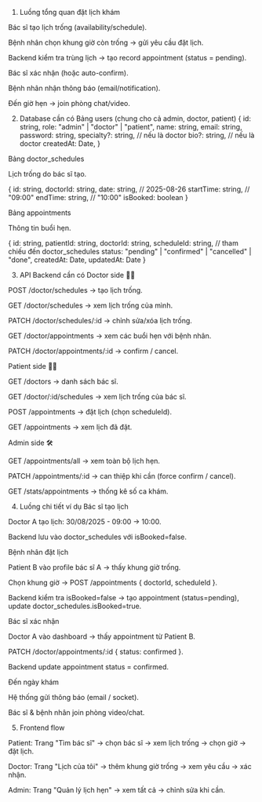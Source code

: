1. Luồng tổng quan đặt lịch khám

Bác sĩ tạo lịch trống (availability/schedule).

Bệnh nhân chọn khung giờ còn trống → gửi yêu cầu đặt lịch.

Backend kiểm tra trùng lịch → tạo record appointment (status = pending).

Bác sĩ xác nhận (hoặc auto-confirm).

Bệnh nhân nhận thông báo (email/notification).

Đến giờ hẹn → join phòng chat/video.

2. Database cần có
   Bảng users (chung cho cả admin, doctor, patient)
   {
   id: string,
   role: "admin" | "doctor" | "patient",
   name: string,
   email: string,
   password: string,
   specialty?: string, // nếu là doctor
   bio?: string, // nếu là doctor
   createdAt: Date,
   }

Bảng doctor_schedules

Lịch trống do bác sĩ tạo.

{
id: string,
doctorId: string,
date: string, // 2025-08-26
startTime: string, // "09:00"
endTime: string, // "10:00"
isBooked: boolean
}

Bảng appointments

Thông tin buổi hẹn.

{
id: string,
patientId: string,
doctorId: string,
scheduleId: string, // tham chiếu đến doctor_schedules
status: "pending" | "confirmed" | "cancelled" | "done",
createdAt: Date,
updatedAt: Date
}

3. API Backend cần có
   Doctor side 🧑‍⚕️

POST /doctor/schedules → tạo lịch trống.

GET /doctor/schedules → xem lịch trống của mình.

PATCH /doctor/schedules/:id → chỉnh sửa/xóa lịch trống.

GET /doctor/appointments → xem các buổi hẹn với bệnh nhân.

PATCH /doctor/appointments/:id → confirm / cancel.

Patient side 👩‍⚕️

GET /doctors → danh sách bác sĩ.

GET /doctor/:id/schedules → xem lịch trống của bác sĩ.

POST /appointments → đặt lịch (chọn scheduleId).

GET /appointments → xem lịch đã đặt.

Admin side 🛠️

GET /appointments/all → xem toàn bộ lịch hẹn.

PATCH /appointments/:id → can thiệp khi cần (force confirm / cancel).

GET /stats/appointments → thống kê số ca khám.

4. Luồng chi tiết ví dụ
   Bác sĩ tạo lịch

Doctor A tạo lịch: 30/08/2025 - 09:00 → 10:00.

Backend lưu vào doctor_schedules với isBooked=false.

Bệnh nhân đặt lịch

Patient B vào profile bác sĩ A → thấy khung giờ trống.

Chọn khung giờ → POST /appointments { doctorId, scheduleId }.

Backend kiểm tra isBooked=false → tạo appointment (status=pending), update doctor_schedules.isBooked=true.

Bác sĩ xác nhận

Doctor A vào dashboard → thấy appointment từ Patient B.

PATCH /doctor/appointments/:id { status: confirmed }.

Backend update appointment status = confirmed.

Đến ngày khám

Hệ thống gửi thông báo (email / socket).

Bác sĩ & bệnh nhân join phòng video/chat.

5. Frontend flow

Patient:
Trang "Tìm bác sĩ" → chọn bác sĩ → xem lịch trống → chọn giờ → đặt lịch.

Doctor:
Trang "Lịch của tôi" → thêm khung giờ trống → xem yêu cầu → xác nhận.

Admin:
Trang "Quản lý lịch hẹn" → xem tất cả → chỉnh sửa khi cần.
